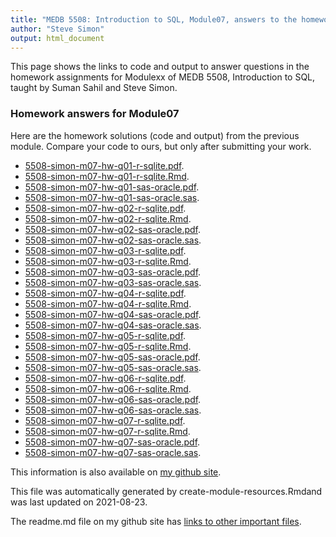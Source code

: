 ```yaml
---
title: "MEDB 5508: Introduction to SQL, Module07, answers to the homework"
author: "Steve Simon"
output: html_document
---
```


<!--This file was first created on 2021-08-23-->

This page shows the links to code and output to answer questions in the homework assignments for Modulexx of MEDB 5508, Introduction to SQL, taught by Suman Sahil and Steve Simon. 

### Homework answers for Module07 

<!--resources-homework-1-->

Here are the homework solutions (code and output) from the previous module. Compare your code to ours, but only after submitting your work.

+ [5508-simon-m07-hw-q01-r-sqlite.pdf][m07-hw-q01-r-sqlite.pdf].
+ [5508-simon-m07-hw-q01-r-sqlite.Rmd][m07-hw-q01-r-sqlite.Rmd].
+ [5508-simon-m07-hw-q01-sas-oracle.pdf][m07-hw-q01-sas-oracle.pdf].
+ [5508-simon-m07-hw-q01-sas-oracle.sas][m07-hw-q01-sas-oracle.sas].
+ [5508-simon-m07-hw-q02-r-sqlite.pdf][m07-hw-q02-r-sqlite.pdf].
+ [5508-simon-m07-hw-q02-r-sqlite.Rmd][m07-hw-q02-r-sqlite.Rmd].
+ [5508-simon-m07-hw-q02-sas-oracle.pdf][m07-hw-q02-sas-oracle.pdf].
+ [5508-simon-m07-hw-q02-sas-oracle.sas][m07-hw-q02-sas-oracle.sas].
+ [5508-simon-m07-hw-q03-r-sqlite.pdf][m07-hw-q03-r-sqlite.pdf].
+ [5508-simon-m07-hw-q03-r-sqlite.Rmd][m07-hw-q03-r-sqlite.Rmd].
+ [5508-simon-m07-hw-q03-sas-oracle.pdf][m07-hw-q03-sas-oracle.pdf].
+ [5508-simon-m07-hw-q03-sas-oracle.sas][m07-hw-q03-sas-oracle.sas].
+ [5508-simon-m07-hw-q04-r-sqlite.pdf][m07-hw-q04-r-sqlite.pdf].
+ [5508-simon-m07-hw-q04-r-sqlite.Rmd][m07-hw-q04-r-sqlite.Rmd].
+ [5508-simon-m07-hw-q04-sas-oracle.pdf][m07-hw-q04-sas-oracle.pdf].
+ [5508-simon-m07-hw-q04-sas-oracle.sas][m07-hw-q04-sas-oracle.sas].
+ [5508-simon-m07-hw-q05-r-sqlite.pdf][m07-hw-q05-r-sqlite.pdf].
+ [5508-simon-m07-hw-q05-r-sqlite.Rmd][m07-hw-q05-r-sqlite.Rmd].
+ [5508-simon-m07-hw-q05-sas-oracle.pdf][m07-hw-q05-sas-oracle.pdf].
+ [5508-simon-m07-hw-q05-sas-oracle.sas][m07-hw-q05-sas-oracle.sas].
+ [5508-simon-m07-hw-q06-r-sqlite.pdf][m07-hw-q06-r-sqlite.pdf].
+ [5508-simon-m07-hw-q06-r-sqlite.Rmd][m07-hw-q06-r-sqlite.Rmd].
+ [5508-simon-m07-hw-q06-sas-oracle.pdf][m07-hw-q06-sas-oracle.pdf].
+ [5508-simon-m07-hw-q06-sas-oracle.sas][m07-hw-q06-sas-oracle.sas].
+ [5508-simon-m07-hw-q07-r-sqlite.pdf][m07-hw-q07-r-sqlite.pdf].
+ [5508-simon-m07-hw-q07-r-sqlite.Rmd][m07-hw-q07-r-sqlite.Rmd].
+ [5508-simon-m07-hw-q07-sas-oracle.pdf][m07-hw-q07-sas-oracle.pdf].
+ [5508-simon-m07-hw-q07-sas-oracle.sas][m07-hw-q07-sas-oracle.sas].

This information is also available on [my github site][thisf].

This file was automatically generated by create-module-resources.Rmdand was last updated on 2021-08-23.

The readme.md file on my github site has [links to other important files][mygit].

<!---my git--->
[thisf]: https://github.com/pmean/introduction-to-sql/blob/master/modules/5508-07-resources.md
[mygit]: https://github.com/pmean/introduction-to-sql/blob/master/README.md

<!--resources-homework-2-->

<!---rmd_o--->
[m07-hw-q01-r-sqlite.pdf]: https://github.com/pmean/introduction-to-sql/blob/master/results/5508-simon-m07-hw-q01-r-sqlite.pdf
[m07-hw-q02-r-sqlite.pdf]: https://github.com/pmean/introduction-to-sql/blob/master/results/5508-simon-m07-hw-q02-r-sqlite.pdf
[m07-hw-q03-r-sqlite.pdf]: https://github.com/pmean/introduction-to-sql/blob/master/results/5508-simon-m07-hw-q03-r-sqlite.pdf
[m07-hw-q04-r-sqlite.pdf]: https://github.com/pmean/introduction-to-sql/blob/master/results/5508-simon-m07-hw-q04-r-sqlite.pdf
[m07-hw-q05-r-sqlite.pdf]: https://github.com/pmean/introduction-to-sql/blob/master/results/5508-simon-m07-hw-q05-r-sqlite.pdf
[m07-hw-q06-r-sqlite.pdf]: https://github.com/pmean/introduction-to-sql/blob/master/results/5508-simon-m07-hw-q06-r-sqlite.pdf
[m07-hw-q07-r-sqlite.pdf]: https://github.com/pmean/introduction-to-sql/blob/master/results/5508-simon-m07-hw-q07-r-sqlite.pdf

<!---sas_o--->
[m07-hw-q01-sas-oracle.pdf]: https://github.com/pmean/introduction-to-sql/blob/master/results/5508-simon-m07-hw-q01-sas-oracle.pdf
[m07-hw-q02-sas-oracle.pdf]: https://github.com/pmean/introduction-to-sql/blob/master/results/5508-simon-m07-hw-q02-sas-oracle.pdf
[m07-hw-q03-sas-oracle.pdf]: https://github.com/pmean/introduction-to-sql/blob/master/results/5508-simon-m07-hw-q03-sas-oracle.pdf
[m07-hw-q04-sas-oracle.pdf]: https://github.com/pmean/introduction-to-sql/blob/master/results/5508-simon-m07-hw-q04-sas-oracle.pdf
[m07-hw-q05-sas-oracle.pdf]: https://github.com/pmean/introduction-to-sql/blob/master/results/5508-simon-m07-hw-q05-sas-oracle.pdf
[m07-hw-q06-sas-oracle.pdf]: https://github.com/pmean/introduction-to-sql/blob/master/results/5508-simon-m07-hw-q06-sas-oracle.pdf
[m07-hw-q07-sas-oracle.pdf]: https://github.com/pmean/introduction-to-sql/blob/master/results/5508-simon-m07-hw-q07-sas-oracle.pdf

<!---rmd_h--->
[m07-hw-q01-r-sqlite.Rmd]: https://github.com/pmean/introduction-to-sql/blob/master/src/5508-simon-m07-hw-q01-r-sqlite.Rmd
[m07-hw-q02-r-sqlite.Rmd]: https://github.com/pmean/introduction-to-sql/blob/master/src/5508-simon-m07-hw-q02-r-sqlite.Rmd
[m07-hw-q03-r-sqlite.Rmd]: https://github.com/pmean/introduction-to-sql/blob/master/src/5508-simon-m07-hw-q03-r-sqlite.Rmd
[m07-hw-q04-r-sqlite.Rmd]: https://github.com/pmean/introduction-to-sql/blob/master/src/5508-simon-m07-hw-q04-r-sqlite.Rmd
[m07-hw-q05-r-sqlite.Rmd]: https://github.com/pmean/introduction-to-sql/blob/master/src/5508-simon-m07-hw-q05-r-sqlite.Rmd
[m07-hw-q06-r-sqlite.Rmd]: https://github.com/pmean/introduction-to-sql/blob/master/src/5508-simon-m07-hw-q06-r-sqlite.Rmd
[m07-hw-q07-r-sqlite.Rmd]: https://github.com/pmean/introduction-to-sql/blob/master/src/5508-simon-m07-hw-q07-r-sqlite.Rmd

<!---sas_h--->
[m07-hw-q01-sas-oracle.sas]: https://github.com/pmean/introduction-to-sql/blob/master/src/5508-simon-m07-hw-q01-sas-oracle.sas
[m07-hw-q02-sas-oracle.sas]: https://github.com/pmean/introduction-to-sql/blob/master/src/5508-simon-m07-hw-q02-sas-oracle.sas
[m07-hw-q03-sas-oracle.sas]: https://github.com/pmean/introduction-to-sql/blob/master/src/5508-simon-m07-hw-q03-sas-oracle.sas
[m07-hw-q04-sas-oracle.sas]: https://github.com/pmean/introduction-to-sql/blob/master/src/5508-simon-m07-hw-q04-sas-oracle.sas
[m07-hw-q05-sas-oracle.sas]: https://github.com/pmean/introduction-to-sql/blob/master/src/5508-simon-m07-hw-q05-sas-oracle.sas
[m07-hw-q06-sas-oracle.sas]: https://github.com/pmean/introduction-to-sql/blob/master/src/5508-simon-m07-hw-q06-sas-oracle.sas
[m07-hw-q07-sas-oracle.sas]: https://github.com/pmean/introduction-to-sql/blob/master/src/5508-simon-m07-hw-q07-sas-oracle.sas


